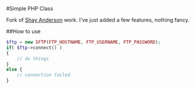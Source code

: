 #Simple PHP Class

Fork of [Shay Anderson](http://www.shayanderson.com/php/simple-ftp-class-for-php.htm) work.
I've just added a few features, nothing fancy.

##How to use

```php
$ftp = new SFTP(FTP_HOSTNAME, FTP_USERNAME, FTP_PASSWORD);
if( $ftp->connect() )
{
    // do things
}
else {
    // connection failed
}
    
```